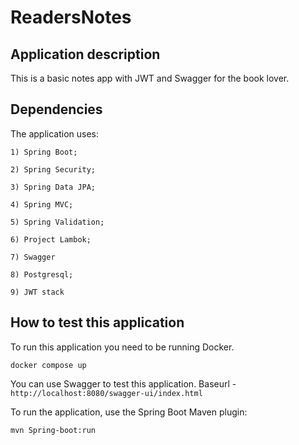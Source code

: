 # ReadersNotes
## Application description
This is a basic notes app with JWT and Swagger for the book lover.

## Dependencies
The application uses:

    1) Spring Boot;

    2) Spring Security;

    3) Spring Data JPA;

    4) Spring MVC;

    5) Spring Validation;

    6) Project Lambok;

    7) Swagger
    
    8) Postgresql;
    
    9) JWT stack 

## How to test this application
To run this application you need to be running Docker. 

`docker compose up`

You can use Swagger to test this application. Baseurl - `http://localhost:8080/swagger-ui/index.html`

To run the application, use the Spring Boot Maven plugin:

`mvn Spring-boot:run`